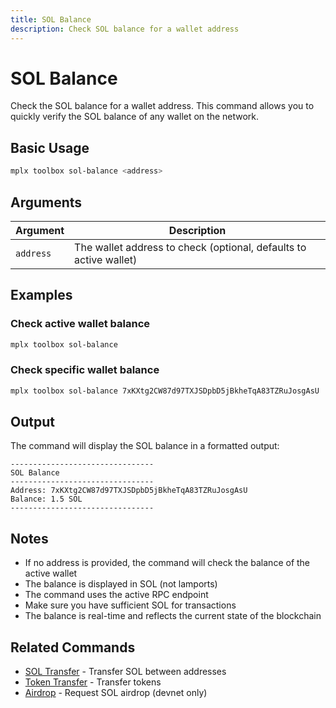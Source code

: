 ```yaml
---
title: SOL Balance
description: Check SOL balance for a wallet address
---
```


# SOL Balance

Check the SOL balance for a wallet address. This command allows you to quickly verify the SOL balance of any wallet on the network.

## Basic Usage

```bash
mplx toolbox sol-balance <address>
```

## Arguments

| Argument | Description |
|----------|-------------|
| `address` | The wallet address to check (optional, defaults to active wallet) |

## Examples

### Check active wallet balance

```bash
mplx toolbox sol-balance
```

### Check specific wallet balance

```bash
mplx toolbox sol-balance 7xKXtg2CW87d97TXJSDpbD5jBkheTqA83TZRuJosgAsU
```

## Output

The command will display the SOL balance in a formatted output:

```
--------------------------------
SOL Balance
--------------------------------
Address: 7xKXtg2CW87d97TXJSDpbD5jBkheTqA83TZRuJosgAsU
Balance: 1.5 SOL
--------------------------------
```

## Notes

- If no address is provided, the command will check the balance of the active wallet
- The balance is displayed in SOL (not lamports)
- The command uses the active RPC endpoint
- Make sure you have sufficient SOL for transactions
- The balance is real-time and reflects the current state of the blockchain

## Related Commands

- [SOL Transfer](./sol-transfer) - Transfer SOL between addresses
- [Token Transfer](./token-transfer) - Transfer tokens
- [Airdrop](./airdrop) - Request SOL airdrop (devnet only) 